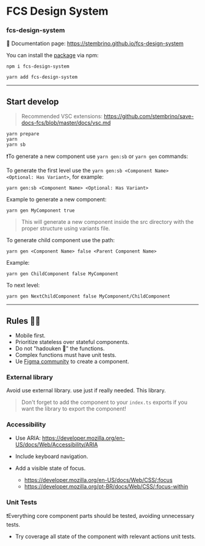 # FCS Design System
### fcs-design-system

🔗 Documentation page: https://stembrino.github.io/fcs-design-system

You can install the [package](https://www.npmjs.com/package/fcs-design-system) via npm:

```console
npm i fcs-design-system
```
```console
yarn add fcs-design-system
```

---
## Start develop
> Recommended VSC extensions: https://github.com/stembrino/save-docs-fcs/blob/master/docs/vsc.md

```console
yarn prepare
yarn
yarn sb
```

❗To generate a new component use `yarn gen:sb` or `yarn gen` commands:

To generate the first level use the `yarn gen:sb <Component Name> <Optional: Has Variant>`, for example:

```console
yarn gen:sb <Component Name> <Optional: Has Variant>
```
Example to generate a new component:
```console
yarn gen MyComponent true
```
> This will generate a new component inside the src directory with the proper structure using variants file.

To generate child component use the path:

`yarn gen <Component Name> false <Parent Component Name>`

Example:
```console
yarn gen ChildComponent false MyComponent
```
To next level:
```console
yarn gen NextChildComponent false MyComponent/ChildComponent
```
---
## Rules 👩‍⚖️
- Mobile first.
- Prioritize stateless over stateful components.
- Do not "hadouken 🥦" the functions.
- Complex functions must have unit tests.
- Ue [Figma community](https://www.figma.com/community/) to create a component.

### External library
Avoid use external library. use just if really needed. This library.

> Don't forget to add the component to your `index.ts` exports if you want the library to export the component!

### Accessibility
- Use ARIA: https://developer.mozilla.org/en-US/docs/Web/Accessibility/ARIA

- Include keyboard navigation.
- Add a visible state of focus.
  - https://developer.mozilla.org/en-US/docs/Web/CSS/:focus
  - https://developer.mozilla.org/pt-BR/docs/Web/CSS/:focus-within

### Unit Tests
❗Everything core component parts should be tested, avoiding unnecessary tests.

- Try coverage all state of the component with relevant actions unit tests.

